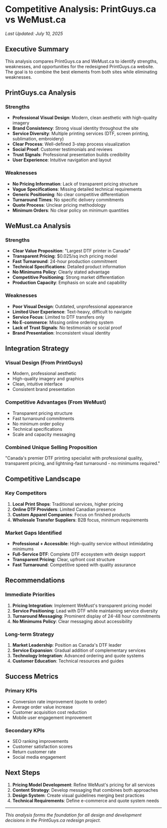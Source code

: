 # Competitive Analysis: PrintGuys.ca vs WeMust.ca

*Last Updated: July 10, 2025*

## Executive Summary

This analysis compares PrintGuys.ca and WeMust.ca to identify strengths, weaknesses, and opportunities for the redesigned PrintGuys.ca website. The goal is to combine the best elements from both sites while eliminating weaknesses.

## PrintGuys.ca Analysis

### Strengths
- **Professional Visual Design**: Modern, clean aesthetic with high-quality imagery
- **Brand Consistency**: Strong visual identity throughout the site
- **Service Diversity**: Multiple printing services (DTF, screen printing, sublimation, embroidery)
- **Clear Process**: Well-defined 3-step process visualization
- **Social Proof**: Customer testimonials and reviews
- **Trust Signals**: Professional presentation builds credibility
- **User Experience**: Intuitive navigation and layout

### Weaknesses
- **No Pricing Information**: Lack of transparent pricing structure
- **Vague Specifications**: Missing detailed technical requirements
- **Generic Positioning**: No clear competitive differentiation
- **Turnaround Times**: No specific delivery commitments
- **Quote Process**: Unclear pricing methodology
- **Minimum Orders**: No clear policy on minimum quantities

## WeMust.ca Analysis

### Strengths
- **Clear Value Proposition**: "Largest DTF printer in Canada"
- **Transparent Pricing**: $0.025/sq inch pricing model
- **Fast Turnaround**: 24-hour production commitment
- **Technical Specifications**: Detailed product information
- **No Minimums Policy**: Clearly stated advantage
- **Competitive Positioning**: Strong market differentiation
- **Production Capacity**: Emphasis on scale and capability

### Weaknesses
- **Poor Visual Design**: Outdated, unprofessional appearance
- **Limited User Experience**: Text-heavy, difficult to navigate
- **Service Focus**: Limited to DTF transfers only
- **No E-commerce**: Missing online ordering system
- **Lack of Trust Signals**: No testimonials or social proof
- **Brand Presentation**: Inconsistent visual identity

## Integration Strategy

### Visual Design (From PrintGuys)
- Modern, professional aesthetic
- High-quality imagery and graphics
- Clean, intuitive interface
- Consistent brand presentation

### Competitive Advantages (From WeMust)
- Transparent pricing structure
- Fast turnaround commitments
- No minimum order policy
- Technical specifications
- Scale and capacity messaging

### Combined Unique Selling Proposition
"Canada's premier DTF printing specialist with professional quality, transparent pricing, and lightning-fast turnaround - no minimums required."

## Competitive Landscape

### Key Competitors
1. **Local Print Shops**: Traditional services, higher pricing
2. **Online DTF Providers**: Limited Canadian presence
3. **Custom Apparel Companies**: Focus on finished products
4. **Wholesale Transfer Suppliers**: B2B focus, minimum requirements

### Market Gaps Identified
- **Professional + Accessible**: High-quality service without intimidating minimums
- **Full-Service DTF**: Complete DTF ecosystem with design support
- **Transparent Pricing**: Clear, upfront cost structure
- **Fast Turnaround**: Competitive speed with quality assurance

## Recommendations

### Immediate Priorities
1. **Pricing Integration**: Implement WeMust's transparent pricing model
2. **Service Positioning**: Lead with DTF while maintaining service diversity
3. **Turnaround Messaging**: Prominent display of 24-48 hour commitments
4. **No Minimums Policy**: Clear messaging about accessibility

### Long-term Strategy
1. **Market Leadership**: Position as Canada's DTF leader
2. **Service Expansion**: Gradual addition of complementary services
3. **Technology Integration**: Advanced ordering and quote systems
4. **Customer Education**: Technical resources and guides

## Success Metrics

### Primary KPIs
- Conversion rate improvement (quote to order)
- Average order value increase
- Customer acquisition cost reduction
- Mobile user engagement improvement

### Secondary KPIs
- SEO ranking improvements
- Customer satisfaction scores
- Return customer rate
- Social media engagement

## Next Steps

1. **Pricing Model Development**: Refine WeMust's pricing for all services
2. **Content Strategy**: Develop messaging that combines both approaches
3. **Design System**: Create visual guidelines merging best practices
4. **Technical Requirements**: Define e-commerce and quote system needs

---

*This analysis forms the foundation for all design and development decisions in the PrintGuys.ca redesign project.*